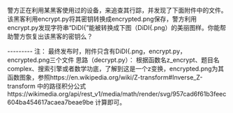 警方正在利用某黑客使用过的设备，来追查其行踪，并发现了下面附件中的文件。该黑客利用encrypt.py将其密钥转换成encrypted.png保存，警方利用encrypt.py发现字符串“DiDI{”能被转换成下图（DiDI{.png）的美丽图样。你能帮助警方恢复出该黑客的密钥么？

--------- 注：
最终发布时，附件只含有DiDI{.png，encrypt.py，encrypted.png三个文件
思路（decrypt.py）：
根据函数名z_encrypt、题目名complex、搜索引擎或者数学功底，了解到这是一个z变换，encrypted.png为其函数图象，参照https://en.wikipedia.org/wiki/Z-transform#Inverse_Z-transform 中的路径积分公式https://wikimedia.org/api/rest_v1/media/math/render/svg/957cad6f61b3feec604ba454617acaea7beae9be 计算即可。